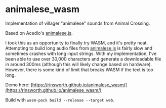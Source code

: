# animalese_wasm
Implementation of villager "animalese" sounds from Animal Crossing. 

Based on Acedio's [animalese.js](https://github.com/Acedio/animalese.js).

I took this as an opportunity to finally try WASM, and it's pretty neat. 
Attempting to build long audio files from [animalese.js](https://github.com/Acedio/animalese.js) is fairly slow and sometimes crashes with long input strings. With my implementation, I've been able to use over 30,000 characters and generate a downloadable file in around 300ms (although this will likely change based on hardware). However, there is some kind of limit that breaks WASM if the text is too long.

Demo here: [https://rinsworth.github.io/animalese_wasm/](https://rinsworth.github.io/animalese_wasm/)

Build with `wasm-pack build --release --target web`.
